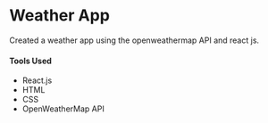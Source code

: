 # Weather App

Created a weather app using the openweathermap API and react js.

#### Tools Used
- React.js
- HTML
- CSS
- OpenWeatherMap API
